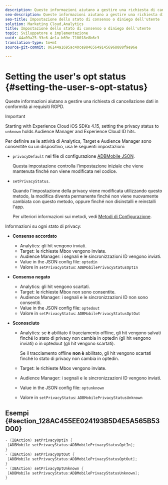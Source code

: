 ```yaml
---
description: Queste informazioni aiutano a gestire una richiesta di cancellazione dati in conformità ai requisiti RGPD.
seo-description: Queste informazioni aiutano a gestire una richiesta di cancellazione dati in conformità ai requisiti RGPD.
seo-title: Impostazione dello stato di consenso o diniego dell'utente
solution: Marketing Cloud,Analytics
title: Impostazione dello stato di consenso o diniego dell'utente
topic: Sviluppatore e implementazione
uuid: 44a09a25-93c6-4e1a-b69e-710018e8b6c3
translation-type: tm+mt
source-git-commit: 06144a1695ac40ce984656491456968888f9e96e

---
```



# Setting the user's opt status {#setting-the-user-s-opt-status}

Queste informazioni aiutano a gestire una richiesta di cancellazione dati in conformità ai requisiti RGPD.

>[!IMPORTANT]
>
>Starting with Experience Cloud iOS SDKs 4.15, setting the privacy status to `unknown` holds Audience Manager and Experience Cloud ID hits.

Per definire se le attività di Analytics, Target e Audience Manager sono consentite su un dispositivo, usa le seguenti impostazioni:

* `privacyDefault` nel file di configurazione [ADBMobile JSON](/help/ios/configuration/json-config/json-config.md).

   Questa impostazione controlla l'impostazione iniziale che viene mantenuta finché non viene modificata nel codice.

* `setPrivacyStatus`.

   Quando l'impostazione della privacy viene modificata utilizzando questo metodo, la modifica diventa permanente finché non viene nuovamente cambiata con questo metodo, oppure finché non disinstalli e reinstalli l'app.

   Per ulteriori informazioni sui metodi, vedi [Metodi di Configurazione](/help/ios/configuration/json-config/json-config.md).

Informazioni su ogni stato di privacy:

* **Consenso accordato**

   * Analytics: gli hit vengono inviati.
   * Target: le richieste Mbox vengono inviate.
   * Audience Manager: i segnali e le sincronizzazioni ID vengono inviati.
   * Value in the JSON config file: `optedin`
   * Valore in `setPrivacyStatus`: `ADBMobilePrivacyStatusOptIn`

* **Consenso negato**

   * Analytics: gli hit vengono scartati.
   * Target: le richieste Mbox non sono consentite.
   * Audience Manager: i segnali e le sincronizzazioni ID non sono consentiti.
   * Value in the JSON config file: `optedout`
   * Valore in `setPrivacyStatus`: `ADBMobilePrivacyStatusOptOut`

* **Sconosciuto**

   * Analytics: se **è** abilitato il tracciamento offline, gli hit vengono salvati finché lo stato di privacy non cambia in optedin (gli hit vengono inviati) o in optedout (gli hit vengono scartati).

      Se il tracciamento offline **non è** abilitato, gli hit vengono scartati finché lo stato di privacy non cambia in optedin.

   * Target: le richieste Mbox vengono inviate.
   * Audience Manager: i segnali e le sincronizzazioni ID vengono inviati.
   * Value in the JSON config file: `optunknown`
   * Valore in `setPrivacyStatus`: `ADBMobilePrivacyStatusUnknown`

## Esempi {#section_128AC455EE024193B5D4E5A565B53D00}

```objective-c
- (IBAction) setPrivacyOptIn { 
 [ADBMobile setPrivacyStatus:ADBMobilePrivacyStatusOptIn]; 
} 
- (IBAction) setPrivacyOptOut { 
 [ADBMobile setPrivacyStatus:ADBMobilePrivacyStatusOptOut]; 
} 
- (IBAction) setPrivacyOptUnknown { 
 [ADBMobile setPrivacyStatus:ADBMobilePrivacyStatusUnknown]; 
}
```

